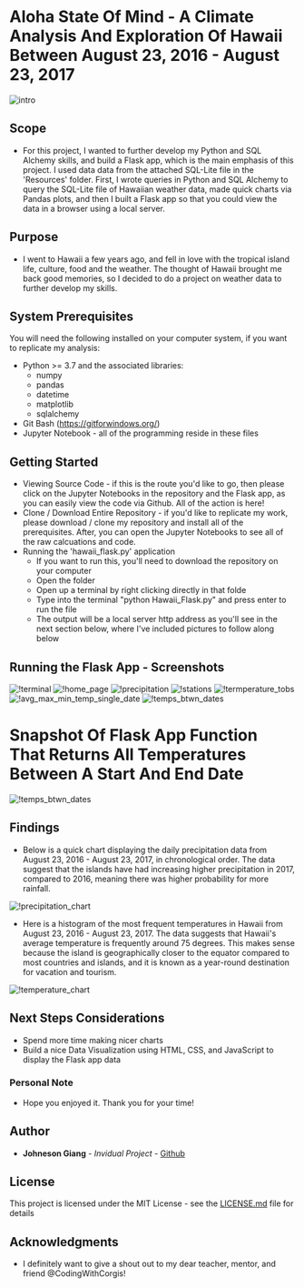 # Aloha State Of Mind - A Climate Analysis And Exploration Of Hawaii Between August 23, 2016 - August 23, 2017

![intro](./Images/intro.jpg)


## Scope

* For this project, I wanted to further develop my Python and SQL Alchemy skills, and build a Flask app, which is the main emphasis of this project. I used data data from the attached SQL-Lite file in the 'Resources' folder. First, I wrote queries in Python and SQL Alchemy to query the SQL-Lite file of Hawaiian weather data, made quick charts via Pandas plots, and then I built a Flask app so that you could view the data in a browser using a local server.

## Purpose
* I went to Hawaii a few years ago, and fell in love with the tropical island life, culture, food and the weather. The thought of Hawaii brought me back good memories, so I decided to do a project on weather data to further develop my skills.
 
## System Prerequisites
You will need the following installed on your computer system, if you want to replicate my analysis:
* Python >= 3.7 and the associated libraries:
  * numpy
  * pandas
  * datetime
  * matplotlib
  * sqlalchemy
* Git Bash (https://gitforwindows.org/)
* Jupyter Notebook - all of the programming reside in these files

## Getting Started

* Viewing Source Code - if this is the route you'd like to go, then please click on the Jupyter Notebooks in the repository and the Flask app, as you can easily view the code via Github. All of the action is here!
* Clone / Download Entire Repository - if you'd like to replicate my work, please download / clone my repository and install all of the prerequisites. After, you can open the Jupyter Notebooks to see all of the raw calcuations and code.
* Running the 'hawaii_flask.py' application
  * If you want to run this, you'll need to download the repository on your computer
  * Open the folder
  * Open up a terminal by right clicking directly in that folde
  * Type into the terminal "python Hawaii_Flask.py" and press enter to run the file
  * The output will be a local server http address as you'll see in the next section below, where I've included pictures to follow along below

## Running the Flask App - Screenshots

![!terminal](./Images/flask1.png)
![!home_page](./Images/flask2.png)
![!precipitation](./Images/flask3.png)
![!stations](./Images/flask4.png)
![!termperature_tobs](./Images/flask5.png)
![!avg_max_min_temp_single_date](./Images/flask6.png)
![!temps_btwn_dates](./Images/flask7.png)

# Snapshot Of Flask App Function That Returns All Temperatures Between A Start And End Date

![!temps_btwn_dates](./Images/sql_alchemy_function_ex_flask.png)

## Findings

* Below is a quick chart displaying the daily precipitation data from August 23, 2016 - August 23, 2017, in chronological order. The data suggest that the islands have had increasing higher precipitation in 2017, compared to 2016, meaning there was higher probability for more rainfall.

![!precipitation_chart](./Images/precipitation_line.png)

* Here is a histogram of the most frequent temperatures in Hawaii from August 23, 2016 - August 23, 2017. The data suggests that Hawaii's average temperature is frequently around 75 degrees. This makes sense because the island is geographically closer to the equator compared to most countries and islands, and it is known as a year-round destination for vacation and tourism.

![!temperature_chart](./Images/temperature_histogram.png)

## Next Steps Considerations
* Spend more time making nicer charts
* Build a nice Data Visualization using HTML, CSS, and JavaScript to display the Flask app data

### Personal Note
* Hope you enjoyed it. Thank you for your time!

## Author

* **Johneson Giang** - *Invidual Project* - [Github](https://github.com/jhustles)

## License

This project is licensed under the MIT License - see the [LICENSE.md](LICENSE.md) file for details

## Acknowledgments
* I definitely want to give a shout out to my dear teacher, mentor, and friend @CodingWithCorgis!